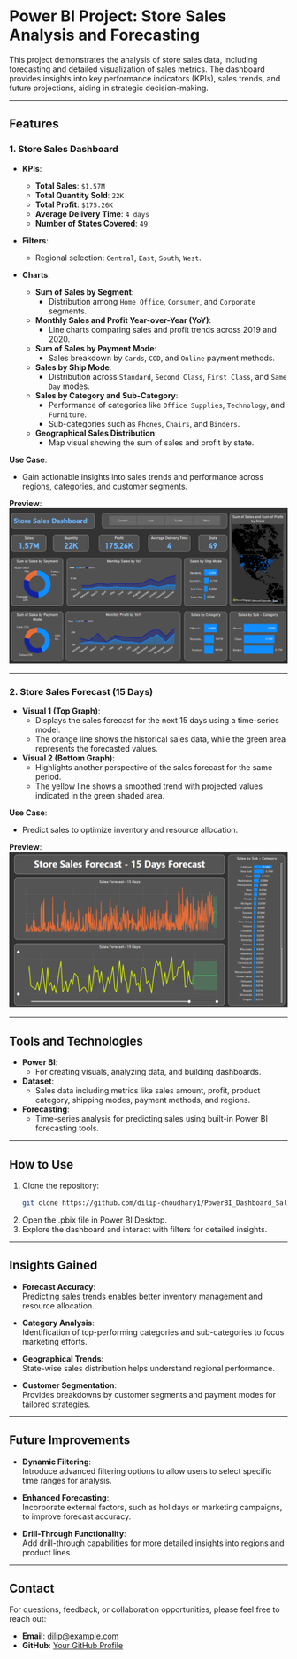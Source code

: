 # Power BI Project: Store Sales Analysis and Forecasting

This project demonstrates the analysis of store sales data, including forecasting and detailed visualization of sales metrics. The dashboard provides insights into key performance indicators (KPIs), sales trends, and future projections, aiding in strategic decision-making.

---

## Features

### 1. **Store Sales Dashboard**
   - **KPIs**:
     - **Total Sales**: `$1.57M`
     - **Total Quantity Sold**: `22K`
     - **Total Profit**: `$175.26K`
     - **Average Delivery Time**: `4 days`
     - **Number of States Covered**: `49`
   - **Filters**:
     - Regional selection: `Central`, `East`, `South`, `West`.

   - **Charts**:
     - **Sum of Sales by Segment**: 
       - Distribution among `Home Office`, `Consumer`, and `Corporate` segments.
     - **Monthly Sales and Profit Year-over-Year (YoY)**:
       - Line charts comparing sales and profit trends across 2019 and 2020.
     - **Sum of Sales by Payment Mode**:
       - Sales breakdown by `Cards`, `COD`, and `Online` payment methods.
     - **Sales by Ship Mode**:
       - Distribution across `Standard`, `Second Class`, `First Class`, and `Same Day` modes.
     - **Sales by Category and Sub-Category**:
       - Performance of categories like `Office Supplies`, `Technology`, and `Furniture`.
       - Sub-categories such as `Phones`, `Chairs`, and `Binders`.
     - **Geographical Sales Distribution**:
       - Map visual showing the sum of sales and profit by state.

   **Use Case**: 
   - Gain actionable insights into sales trends and performance across regions, categories, and customer segments.

   **Preview**:  
   ![Sales Dashboard](./Sales%20Dashboard.png)

---

### 2. **Store Sales Forecast (15 Days)**
   - **Visual 1 (Top Graph)**: 
     - Displays the sales forecast for the next 15 days using a time-series model.
     - The orange line shows the historical sales data, while the green area represents the forecasted values.
   - **Visual 2 (Bottom Graph)**: 
     - Highlights another perspective of the sales forecast for the same period.
     - The yellow line shows a smoothed trend with projected values indicated in the green shaded area.

   **Use Case**: 
   - Predict sales to optimize inventory and resource allocation.

   **Preview**:  
   ![Sales Forecast](./Forecasting.png)

---

## Tools and Technologies
- **Power BI**:
  - For creating visuals, analyzing data, and building dashboards.
- **Dataset**:
  - Sales data including metrics like sales amount, profit, product category, shipping modes, payment methods, and regions.
- **Forecasting**:
  - Time-series analysis for predicting sales using built-in Power BI forecasting tools.

---

## How to Use
1. Clone the repository:
   ```bash
   git clone https://github.com/dilip-choudhary1/PowerBI_Dashboard_Sales_Data_Analysis.git
2. Open the .pbix file in Power BI Desktop.
3. Explore the dashboard and interact with filters for detailed insights.

---

## Insights Gained

- **Forecast Accuracy**:  
  Predicting sales trends enables better inventory management and resource allocation.

- **Category Analysis**:  
  Identification of top-performing categories and sub-categories to focus marketing efforts.

- **Geographical Trends**:  
  State-wise sales distribution helps understand regional performance.

- **Customer Segmentation**:  
  Provides breakdowns by customer segments and payment modes for tailored strategies.

---

## Future Improvements

- **Dynamic Filtering**:  
  Introduce advanced filtering options to allow users to select specific time ranges for analysis.

- **Enhanced Forecasting**:  
  Incorporate external factors, such as holidays or marketing campaigns, to improve forecast accuracy.

- **Drill-Through Functionality**:  
  Add drill-through capabilities for more detailed insights into regions and product lines.

---

## Contact

For questions, feedback, or collaboration opportunities, please feel free to reach out:

- **Email**: [dilip@example.com](mailto:choudharydilip203@gmail.com)
- **GitHub**: [Your GitHub Profile](https://github.com/dilip-choudhary1)

